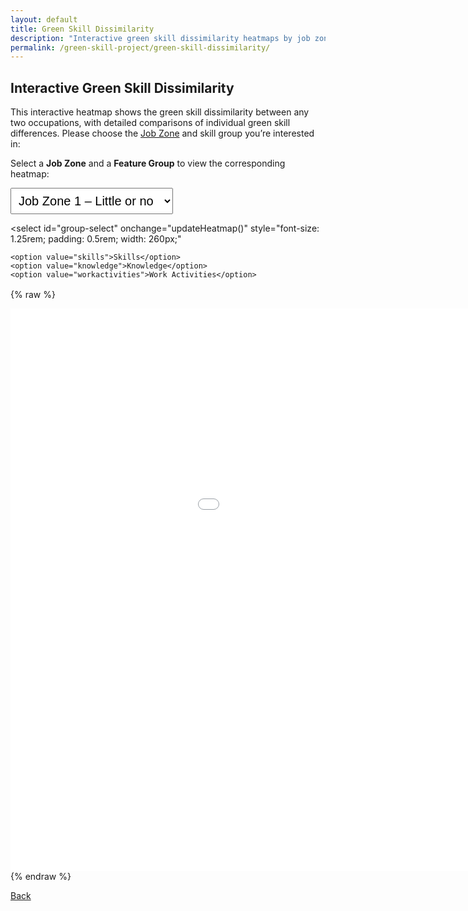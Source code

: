 ```yaml
---
layout: default
title: Green Skill Dissimilarity
description: "Interactive green skill dissimilarity heatmaps by job zone."
permalink: /green-skill-project/green-skill-dissimilarity/
---
```



## Interactive Green Skill Dissimilarity

This interactive heatmap shows the green skill dissimilarity between any two occupations, with detailed comparisons of individual green skill differences. Please choose the [Job Zone](https://www.onetonline.org/help/online/zones) and skill group you’re interested in:

<!-- <select id="zone-select"
        onchange="switchZone()"
        style="font-size: 1.5rem;
               padding: 0.5rem 0.75rem;
               width: 540px;">
  <option value="1">Job Zone 1 – Little or no preparation</option>
  <option value="2">Job Zone 2 – Some preparation</option>
  <option value="3">Job one 3 – Medium preparation</option>
  <option value="4">Job Zone 4 – Considerable preparation</option>
  <option value="5">Job Zone 5 – Extensive preparation</option>
</select>


 
{% raw %}
<div id="zone-1" class="heatmap-frame">
  <iframe src="../assets/heatmaps/heatmap_jobzone_1.html"
          width="1200" height="900" frameborder="0"></iframe>
</div>
<div id="zone-2" class="heatmap-frame" style="display:none;">
  <iframe src="../assets/heatmaps/heatmap_jobzone_2.html"
          width="1200" height="900" frameborder="0"></iframe>
</div>
<div id="zone-3" class="heatmap-frame" style="display:none;">
  <iframe src="../assets/heatmaps/heatmap_jobzone_3.html"
          width="1200" height="900" frameborder="0"></iframe>
</div>
<div id="zone-4" class="heatmap-frame" style="display:none;">
  <iframe src="../assets/heatmaps/heatmap_jobzone_4.html"
          width="1200" height="900" frameborder="0"></iframe>
</div>
<div id="zone-5" class="heatmap-frame" style="display:none;">
  <iframe src="../assets/heatmaps/heatmap_jobzone_5.html"
          width="1200" height="900" frameborder="0"></iframe>
</div>

<script>
function switchZone() {
  var sel = document.getElementById('zone-select').value;
  document.querySelectorAll('.heatmap-frame').forEach(function(div){
    div.style.display = (div.id === 'zone-' + sel) ? 'block' : 'none';
  });
}
// initialize on page load
switchZone();
</script>
{% endraw %}

[Back to home](../)
Add more content here if needed -->
 
Select a **Job Zone** and a **Feature Group** to view the corresponding heatmap:

<div style="margin-bottom:1rem;">
  <select
    id="zone-select"
    onchange="updateHeatmap()"
    style="font-size: 1.25rem; padding: 0.5rem; width: 260px; margin-right: 1rem;"
  >
    <option value="1">Job Zone 1 – Little or no preparation</option>
    <option value="2">Job Zone 2 – Some preparation</option>
    <option value="3">Job Zone 3 – Medium preparation</option>
    <option value="4">Job Zone 4 – Considerable preparation</option>
    <option value="5">Job Zone 5 – Extensive preparation</option>
  </select>

  <select
    id="group-select"
    onchange="updateHeatmap()"
    style="font-size: 1.25rem; padding: 0.5rem; width: 260px;"
  >
    <option value="skills">Skills</option>
    <option value="knowledge">Knowledge</option>
    <option value="workactivities">Work Activities</option>
  </select>
</div>

{% raw %}
<!-- Skills -->
<div id="zone-1-skills" class="heatmap-frame">
  <iframe src="../assets/heatmaps/heatmap_skills_jobzone_1.html" width="1200" height="900" frameborder="0"></iframe>
</div>
<div id="zone-2-skills" class="heatmap-frame" style="display:none;">
  <iframe src="../assets/heatmaps/heatmap_skills_jobzone_2.html" width="1200" height="900" frameborder="0"></iframe>
</div>
<div id="zone-3-skills" class="heatmap-frame" style="display:none;">
  <iframe src="../assets/heatmaps/heatmap_skills_jobzone_3.html" width="1200" height="900" frameborder="0"></iframe>
</div>
<div id="zone-4-skills" class="heatmap-frame" style="display:none;">
  <iframe src="../assets/heatmaps/heatmap_skills_jobzone_4.html" width="1200" height="900" frameborder="0"></iframe>
</div>
<div id="zone-5-skills" class="heatmap-frame" style="display:none;">
  <iframe src="../assets/heatmaps/heatmap_skills_jobzone_5.html" width="1200" height="900" frameborder="0"></iframe>
</div>

<!-- Knowledge -->
<div id="zone-1-knowledge" class="heatmap-frame" style="display:none;">
  <iframe src="../assets/heatmaps/heatmap_knowledge_jobzone_1.html" width="1200" height="900" frameborder="0"></iframe>
</div>
<div id="zone-2-knowledge" class="heatmap-frame" style="display:none;">
  <iframe src="../assets/heatmaps/heatmap_knowledge_jobzone_2.html" width="1200" height="900" frameborder="0"></iframe>
</div>
<div id="zone-3-knowledge" class="heatmap-frame" style="display:none;">
  <iframe src="../assets/heatmaps/heatmap_knowledge_jobzone_3.html" width="1200" height="900" frameborder="0"></iframe>
</div>
<div id="zone-4-knowledge" class="heatmap-frame" style="display:none;">
  <iframe src="../assets/heatmaps/heatmap_knowledge_jobzone_4.html" width="1200" height="900" frameborder="0"></iframe>
</div>
<div id="zone-5-knowledge" class="heatmap-frame" style="display:none;">
  <iframe src="../assets/heatmaps/heatmap_knowledge_jobzone_5.html" width="1200" height="900" frameborder="0"></iframe>
</div>

<!-- Work Activities -->
<div id="zone-1-workactivities" class="heatmap-frame" style="display:none;">
  <iframe src="../assets/heatmaps/heatmap_workactivities_jobzone_1.html" width="1200" height="900" frameborder="0"></iframe>
</div>
<div id="zone-2-workactivities" class="heatmap-frame" style="display:none;">
  <iframe src="../assets/heatmaps/heatmap_workactivities_jobzone_2.html" width="1200" height="900" frameborder="0"></iframe>
</div>
<div id="zone-3-workactivities" class="heatmap-frame" style="display:none;">
  <iframe src="../assets/heatmaps/heatmap_workactivities_jobzone_3.html" width="1200" height="900" frameborder="0"></iframe>
</div>
<div id="zone-4-workactivities" class="heatmap-frame" style="display:none;">
  <iframe src="../assets/heatmaps/heatmap_workactivities_jobzone_4.html" width="1200" height="900" frameborder="0"></iframe>
</div>
<div id="zone-5-workactivities" class="heatmap-frame" style="display:none;">
  <iframe src="../assets/heatmaps/heatmap_workactivities_jobzone_5.html" width="1200" height="900" frameborder="0"></iframe>
</div>
{% endraw %}

<script>
function updateHeatmap() {
  const zone = document.getElementById('zone-select').value;
  const group = document.getElementById('group-select').value;
  document.querySelectorAll('.heatmap-frame').forEach(div => {
    div.style.display = (div.id === `zone-${zone}-${group}`) ? 'block' : 'none';
  });
}
// initialize on load
document.addEventListener('DOMContentLoaded', updateHeatmap);
</script>

[Back](../)
